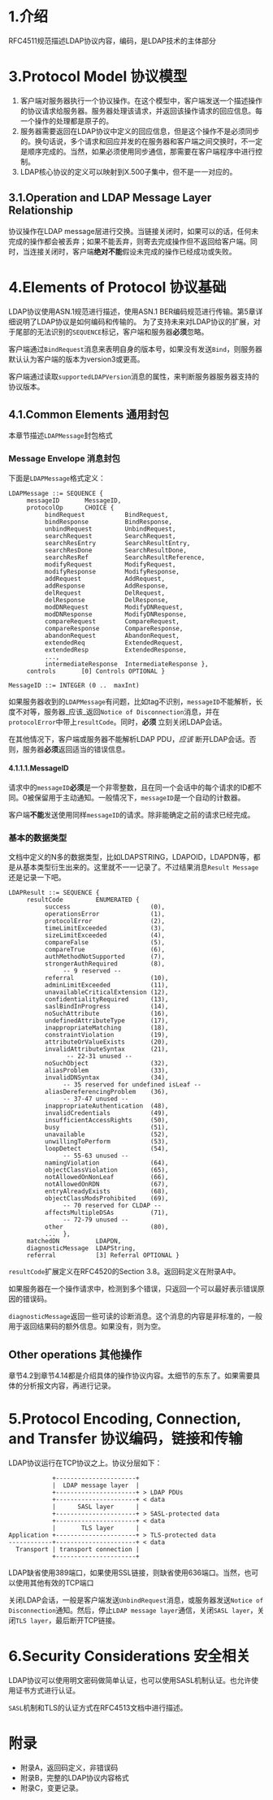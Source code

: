 # 1.介绍

RFC4511规范描述LDAP协议内容，编码，是LDAP技术的主体部分

# 3.Protocol Model 协议模型

1. 客户端对服务器执行一个协议操作。在这个模型中，客户端发送一个描述操作的协议请求给服务器。服务器处理该请求，并返回该操作请求的回应信息。每一个操作的处理都是原子的。
2. 服务器需要返回在LDAP协议中定义的回应信息，但是这个操作不是必须同步的。换句话说，多个请求和回应并发的在服务器和客户端之间交换时，不一定是顺序完成的。当然，如果必须使用同步通信，那需要在客户端程序中进行控制。
3. LDAP核心协议的定义可以映射到X.500子集中，但不是一一对应的。

## 3.1.Operation and LDAP Message Layer Relationship

协议操作在LDAP message层进行交换。当链接关闭时，如果可以的话，任何未完成的操作都会被丢弃；如果不能丢弃，则寄去完成操作但不返回给客户端。同时，当连接关闭时，客户端**绝对不能**假设未完成的操作已经成功或失败。

# 4.Elements of Protocol 协议基础

LDAP协议使用ASN.1规范进行描述，使用ASN.1 BER编码规范进行传输。第5章详细说明了LDAP协议是如何编码和传输的。 为了支持未来对LDAP协议的扩展，对于尾部的无法识别的`SEQUENCE`标记，客户端和服务器**必须**忽略。

客户端通过`BindRequest`消息来表明自身的版本号，如果没有发送`Bind`，则服务器默认认为客户端的版本为version3或更高。

客户端通过读取`supportedLDAPVersion`消息的属性，来判断服务器服务器支持的协议版本。

## 4.1.Common Elements 通用封包

本章节描述`LDAPMessage`封包格式

### Message Envelope 消息封包

下面是`LDAPMessage`格式定义：

```
LDAPMessage ::= SEQUENCE {
     messageID       MessageID,
     protocolOp      CHOICE {
          bindRequest           BindRequest,
          bindResponse          BindResponse,
          unbindRequest         UnbindRequest,
          searchRequest         SearchRequest,
          searchResEntry        SearchResultEntry,
          searchResDone         SearchResultDone,
          searchResRef          SearchResultReference,
          modifyRequest         ModifyRequest,
          modifyResponse        ModifyResponse,
          addRequest            AddRequest,
          addResponse           AddResponse,
          delRequest            DelRequest,
          delResponse           DelResponse,
          modDNRequest          ModifyDNRequest,
          modDNResponse         ModifyDNResponse,
          compareRequest        CompareRequest,
          compareResponse       CompareResponse,
          abandonRequest        AbandonRequest,
          extendedReq           ExtendedRequest,
          extendedResp          ExtendedResponse,
          ...,
          intermediateResponse  IntermediateResponse },
     controls       [0] Controls OPTIONAL }

MessageID ::= INTEGER (0 ..  maxInt)
```

如果服务器收到的`LDAPMessage`有问题，比如tag不识别，`messageID`不能解析，长度不对等，服务器_应该_返回`Notice of Disconnection`消息，并在`protocolError`中带上`resultCode`。同时，**必须** 立刻关闭LDAP会话。

在其他情况下，客户端或服务器不能解析LDAP PDU，_应该_ 断开LDAP会话。否则，服务器**必须**返回适当的错误信息。

#### 4.1.1.1.MessageID

请求中的`messageID`**必须**是一个非零整数，且在同一个会话中的每个请求的ID都不同。0被保留用于主动通知。一般情况下，`messageID`是一个自动的计数器。

客户端**不能**发送使用同样`messageID`的请求。除非能确定之前的请求已经完成。

### 基本的数据类型

文档中定义的N多的数据类型，比如LDAPSTRING，LDAPOID，LDAPDN等，都是从基本类型衍生出来的。这里就不一一记录了。不过结果消息`Result Message`还是记录一下吧。

```
LDAPResult ::= SEQUENCE {
     resultCode         ENUMERATED {
          success                      (0),
          operationsError              (1),
          protocolError                (2),
          timeLimitExceeded            (3),
          sizeLimitExceeded            (4),
          compareFalse                 (5),
          compareTrue                  (6),
          authMethodNotSupported       (7),
          strongerAuthRequired         (8),
               -- 9 reserved --
          referral                     (10),
          adminLimitExceeded           (11),
          unavailableCriticalExtension (12),
          confidentialityRequired      (13),
          saslBindInProgress           (14),
          noSuchAttribute              (16),
          undefinedAttributeType       (17),
          inappropriateMatching        (18),
          constraintViolation          (19),
          attributeOrValueExists       (20),
          invalidAttributeSyntax       (21),
                -- 22-31 unused --
          noSuchObject                 (32),
          aliasProblem                 (33),
          invalidDNSyntax              (34),
               -- 35 reserved for undefined isLeaf --
          aliasDereferencingProblem    (36),
               -- 37-47 unused --
          inappropriateAuthentication  (48),
          invalidCredentials           (49),
          insufficientAccessRights     (50),
          busy                         (51),
          unavailable                  (52),
          unwillingToPerform           (53),
          loopDetect                   (54),
               -- 55-63 unused --
          namingViolation              (64),
          objectClassViolation         (65),
          notAllowedOnNonLeaf          (66),
          notAllowedOnRDN              (67),
          entryAlreadyExists           (68),
          objectClassModsProhibited    (69),
               -- 70 reserved for CLDAP --
          affectsMultipleDSAs          (71),
               -- 72-79 unused --
          other                        (80),
          ...  },
     matchedDN          LDAPDN,
     diagnosticMessage  LDAPString,
     referral           [3] Referral OPTIONAL }
```

`resultCode`扩展定义在RFC4520的Section 3.8。返回码定义在附录A中。

如果服务器在一个操作请求中，检测到多个错误，只返回一个可以最好表示错误原因的错误码。

`diagnosticMessage`返回一些可读的诊断消息。这个消息的内容是非标准的，一般用于返回结果码的额外信息。如果没有，则为空。

## Other operations 其他操作

章节4.2到章节4.14都是介绍具体的操作协议内容。太细节的东东了。如果需要具体的分析报文内容，再进行记录。

# 5.Protocol Encoding, Connection, and Transfer 协议编码，链接和传输

LDAP协议运行在TCP协议之上。协议分层如下：

```
            +----------------------+
            |  LDAP message layer  |
            +----------------------+ > LDAP PDUs
            +----------------------+ < data
            |      SASL layer      |
            +----------------------+ > SASL-protected data
            +----------------------+ < data
            |       TLS layer      |
Application +----------------------+ > TLS-protected data
------------+----------------------+ < data
  Transport | transport connection |
            +----------------------+
```

LDAP缺省使用389端口，如果使用SSL链接，则缺省使用636端口。当然，也可以使用其他有效的TCP端口

关闭LDAP会话，一般是客户端发送`UnbindRequest`消息，或服务器发送`Notice of Disconnection`通知。然后，停止`LDAP message layer`通信，关闭`SASL layer`，关闭`TLS layer`，最后断开TCP链接。

# 6.Security Considerations 安全相关

LDAP协议可以使用明文密码做简单认证，也可以使用SASL机制认证。也允许使用证书方式进行认证。

`SASL`机制和TLS的认证方式在RFC4513文档中进行描述。

# 附录

- 附录A，返回码定义，非错误码
- 附录B，完整的LDAP协议内容格式
- 附录C，变更记录。
